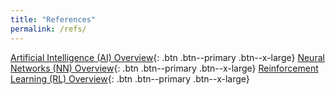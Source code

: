 ```yaml
---
title: "References"
permalink: /refs/
---
```


[Artificial Intelligence (AI) Overview](https://laurenstreet.github.io/ai-supply/refs-ai-overview/){: .btn .btn--primary .btn--x-large} [Neural Networks (NN) Overview](https://laurenstreet.github.io/ai-supply/refs-nn-overview/){: .btn .btn--primary .btn--x-large} [Reinforcement Learning (RL) Overview](https://laurenstreet.github.io/ai-supply/refs-rl-overview/){: .btn .btn--primary .btn--x-large}